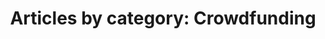 ---
layout: blog_by_category
title: 'Articles by category: Crowdfunding'
category: crowdfunding
permalink: "/blog/category/crowdfunding/"
image: /assets/img/banner/welcome.png
tagline: "<br>Our Blog"
---